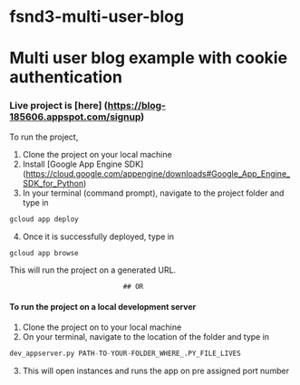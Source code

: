 # fsnd3-multi-user-blog
# Multi user blog example with cookie authentication
### Live project is [here] (https://blog-185606.appspot.com/signup)
To run the project,
1) Clone the project on your local machine
2) Install [Google App Engine SDK] (https://cloud.google.com/appengine/downloads#Google_App_Engine_SDK_for_Python)
3) In your terminal (command prompt), navigate to the project folder and type in  
```python
gcloud app deploy
```
4) Once it is successfully deployed, type in
```python
gcloud app browse
```
This will run the project on a generated URL.

                                ## OR
                                
#### To run the project on a local development server
1) Clone the project on to your local machine
2) On your terminal, navigate to the location of the folder and type in
```python
dev_appserver.py PATH-TO-YOUR-FOLDER_WHERE_.PY_FILE_LIVES
```
3) This will open instances and runs the app on pre assigned port number
